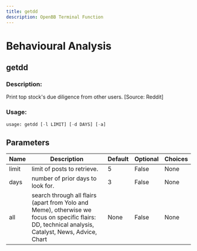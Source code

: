 ```yaml
---
title: getdd
description: OpenBB Terminal Function
---
```


# Behavioural Analysis

## getdd

### Description: 

Print top stock's due diligence from other users. [Source: Reddit]

### Usage: 
```python
usage: getdd [-l LIMIT] [-d DAYS] [-a]
```

## Parameters

| Name | Description | Default | Optional | Choices |
| ---- | ----------- | ------- | -------- | ------- |
| limit | limit of posts to retrieve. | 5 | False | None |
| days | number of prior days to look for. | 3 | False | None |
| all | search through all flairs (apart from Yolo and Meme), otherwise we focus on specific flairs: DD, technical analysis, Catalyst, News, Advice, Chart | None | False | None |


